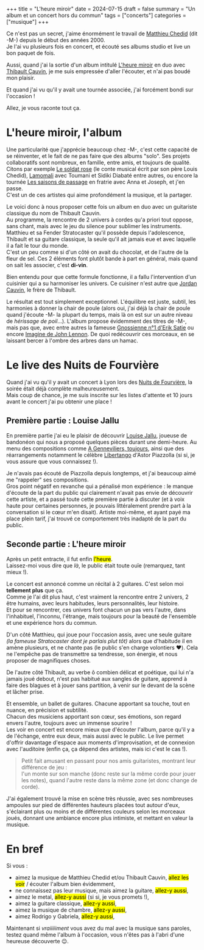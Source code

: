 +++
title = "L'heure miroir"
date = 2024-07-15
draft = false
summary = "Un album et un concert hors du commun"
tags = ["concerts"]
categories = ["musique"]
+++

Ce n'est pas un secret, j'aime énormément le travail de [Matthieu Chedid](https://labo-m.net/) (dit -M-) depuis le début des années 2000.  
Je l'ai vu plusieurs fois en concert, et écouté ses albums studio et live un bon paquet de fois.  

Aussi, quand j'ai la sortie d'un album intitulé [L'heure miroir](https://songwhip.com/thibault-cauvin/lheure-miroir) en duo avec [Thibault Cauvin](https://www.thibaultcauvin.com/enconcert), je me suis empressée d'aller l'écouter, et n'ai pas boudé mon plaisir.  

Et quand j'ai vu qu'il y avait une tournée associée, j'ai forcément bondi sur l'occasion !  

Allez, je vous raconte tout ça.

# L'heure miroir, l'album

Une particularité que j'apprécie beaucoup chez -M-, c'est cette capacité de se réinventer, et le fait de ne pas faire que des albums "solo". Ses projets collaboratifs sont nombreux, en famille, entre amis, et toujours de qualité. Citons par exemple [Le soldat rose](https://songwhip.com/various-artists/le-soldat-rose) (le conte musical écrit par son père Louis Chedid), [Lamomali](https://songwhip.com/m-3/lamomali) avec Toumani et Sidiki Diabaté entre autres, ou encore la tournée [Les saisons de passage](https://songwhip.com/m-3/les-saisons-de-passage) en fratrie avec Anna et Joseph, et j'en passe.  
C'est un de ces artistes qui aime profondément la musique, et la partager. 

Le voici donc à nous proposer cette fois un album en duo avec un guitariste classique du nom de Thibault Cauvin.  
Au programme, la rencontre de 2 univers à cordes qu'a priori tout oppose, sans chant, mais avec le jeu du silence pour sublimer les instruments. Matthieu et sa Fender Stratocaster qu'il possède depuis l'adolescence, Thibault et sa guitare classique, la seule qu'il ait jamais eue et avec laquelle il a fait le tour du monde.  
C'est un peu comme si d'un côté on avait du chocolat, et de l'autre de la fleur de sel. Ces 2 éléments font plutôt bande à part en général, mais quand on sait les associer, c'est **di-vin**.  

Bien entendu pour que cette formule fonctionne, il a fallu l'intervention d'un cuisinier qui a su harmoniser les univers. Ce cuisiner n'est autre que [Jordan Cauvin](https://www.facebook.com/jordancauvinmusic), le frère de Thibault.  

Le résultat est tout simplement exceptionnel. L'équilibre est juste, subtil, les harmonies à donner la chair de poule (alors oui, j'ai déjà la chair de poule quand j'écoute -M- la plupart du temps, mais là on est sur un autre niveau de _hérissage de poil_...). L'album propose évidemment des titres de -M-, mais pas que, avec entre autres la fameuse [Gnossienne n°1 d'Erik Satie](https://songwhip.com/thibault-cauvin/gnossienne-n%C2%B01) ou encore [Imagine de John Lennon](https://songwhip.com/thibault-cauvin/imagine). De quoi redécouvrir ces morceaux, en se laissant bercer à l'ombre des arbres dans un hamac.

# Le live des Nuits de Fourvière

Quand j'ai vu qu'il y avait un concert à Lyon lors des [Nuits de Fourvière](https://www.nuitsdefourviere.com/programme/thibault-cauvin-m), la soirée était déjà complète malheureusement.  
Mais coup de chance, je me suis inscrite sur les listes d'attente et 10 jours avant le concert j'ai pu obtenir une place !  

## Première partie : Louise Jallu

En première partie j'ai eu le plaisir de découvrir [Louise Jallu](https://www.louisejallu.com/), joueuse de bandonéon qui nous a proposé quelques pièces durant une demi-heure. Au menu des compositions comme [A Genneviliers, toujours](https://songwhip.com/louisejallu/a-genneviliers-toujours), ainsi que des réarrangements notamment le célèbre [Libertango](https://songwhip.com/louisejallu/libertango) d'Astor Piazzolla (si si, je vous assure que vous connaissez !).  

Je n'avais pas écouté de Piazzolla depuis longtemps, et j'ai beaucoup aimé me "rappeler" ses compositions.  
Gros point négatif en revanche qui a pénalisé mon expérience : le manque d'écoute de la part du public qui clairement n'avait pas envie de découvrir cette artiste, et a passé toute cette première partie à discuter (et à voix haute pour certaines personnes, je pouvais littéralement prendre part à la conversation si le cœur m'en disait). Artiste moi-même, et ayant payé ma place plein tarif, j'ai trouvé ce comportement très inadapté de la part du public.  

## Seconde partie : L'heure miroir

Après un petit entracte, il fut enfin <mark>l'heure</mark>.  
Laissez-moi vous dire que _là_, le public était toute ouïe (remarquez, tant mieux !).  

Le concert est annoncé comme un récital à 2 guitares. C'est selon moi **tellement plus** que ça.  
Comme je l'ai dit plus haut, c'est vraiment la rencontre entre 2 univers, 2 être humains, avec leurs habitudes, leurs personnalités, leur histoire.  
Et pour se rencontrer, ces univers font chacun un pas vers l'autre, dans l'inhabituel, l'inconnu, l'étrange, mais toujours pour la beauté de l'ensemble et une expérience hors du commun.  

D'un côté Matthieu, qui joue pour l'occasion assis, avec une seule guitare _(la fameuse Stratocaster dont je parlais plut tôt)_ alors que d'habitude il en amène plusieurs, et ne chante pas (le public s'en charge volontiers ❤️). Cela ne l'empêche pas de transmettre sa tendresse, son énergie, et nous proposer de magnifiques choses.  

De l'autre côté Thibault, au verbe ô combien délicat et poétique, qui lui n'a jamais joué debout, n'est pas habitué aux sangles de guitare, apprend à faire des blagues et à jouer sans partition, à venir sur le devant de la scène et lâcher prise.  

Et ensemble, un ballet de guitares. Chacune apportant sa touche, tout en nuance, en précision et subtilité.  
Chacun des musiciens apportant son cœur, ses émotions, son regard envers l'autre, toujours avec un immense sourire !  
Les voir en concert est encore mieux que d'écouter l'album, parce qu'il y a de l'échange, entre eux deux, mais aussi avec le public. Le live permet d'offrir davantage d'espace aux moments d'improvisation, et de connexion avec l'auditoire (enfin ça, ça dépend des artistes, mais ici c'est le cas !).  

> Petit fait amusant en passant pour nos amis guitaristes, montrant leur différence de jeu :  
> l'un monte sur son manche (donc reste sur la même corde pour jouer les notes), quand l'autre reste dans la même zone (et donc change de corde).

J'ai également trouvé la mise en scène très réussie, avec ses nombreuses ampoules sur pied de différentes hauteurs placées tout autour d'eux, s'éclairant plus ou moins et de différentes couleurs selon les morceaux joués, donnant une ambiance encore plus intimiste, et mettant en valeur la musique.  

# En bref
Si vous :  
- aimez la musique de Matthieu Chedid et/ou Thibault Cauvin, <mark>allez les voir</mark> / écouter l'album bien évidemment,  
- ne connaissez pas leur musique, mais aimez la guitare, <mark>allez-y aussi</mark>,  
- aimez le metal, <mark>allez-y aussi</mark> (si si, je vous promets !),  
- aimez la guitare classique, <mark>allez-y aussi</mark>,  
- aimez la musique de chambre, <mark>allez-y aussi</mark>,  
- aimez Rodrigo y Gabriela, <mark>allez-y aussi</mark>,  

Maintenant si _vraiiiiiment_ vous avez du mal avec la musique sans paroles, testez quand même l'album à l'occasion, vous n'êtes pas à l'abri d'une heureuse découverte 😉.  
